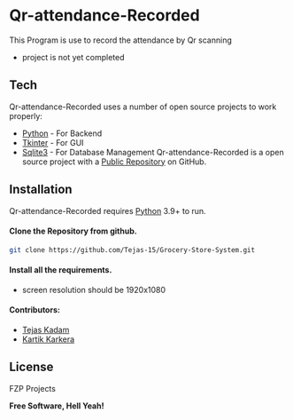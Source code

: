 # Qr-attendance-Recorded
This Program is use to record the attendance by Qr scanning

- project is not yet completed

## Tech

Qr-attendance-Recorded  uses a number of open source projects to work properly:

- [Python](https://www.python.org/) - For Backend
- [Tkinter](https://docs.python.org/3/library/tkinter.html) - For GUI
- [Sqlite3](https://docs.python.org/3/library/sqlite3.html) - For Database Management
Qr-attendance-Recorded is a open source project with a [Public Repository](https://github.com/Tejas-15/Grocery-Store-System)
 on GitHub.

## Installation

Qr-attendance-Recorded requires [Python](https://www.python.org/) 3.9+ to run.

#### Clone the Repository from github.
 ```sh
git clone https://github.com/Tejas-15/Grocery-Store-System.git
```

#### Install all the requirements.

- screen resolution should be 1920x1080

#### Contributors:
- [Tejas Kadam](https://github.com/Tejas-15)
- [Kartik Karkera](https://github.com/Kartik11082)

## License

FZP Projects

**Free Software, Hell Yeah!**
